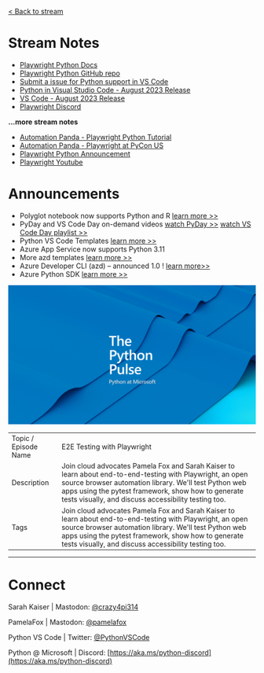 [< Back to stream](https://aka.ms/python-pulse-live)

# Stream Notes
- [Playwright Python Docs](https://playwright.dev/python/docs/intro)
- [Playwright Python GitHub repo](https://github.com/microsoft/playwright-python)
- [Submit a issue for Python support in VS Code](https://aka.ms/pvsc-bug)
- [Python in Visual Studio Code - August 2023 Release](https://devblogs.microsoft.com/python/python-in-visual-studio-code-august-2023-release/)
- [VS Code - August 2023 Release](https://code.visualstudio.com/updates/v1_71)
- [Playwright Discord](https://discord.com/invite/playwright-807756831384403968)

**...more stream notes**
- [Automation Panda - Playwright Python Tutorial](https://github.com/AutomationPanda/playwright-python-tutorial)
- [Automation Panda - Playwright at PyCon US ](https://www.youtube.com/watch?v=5Wykd5OWSDQ)
- [Playwright Python Announcement](https://devblogs.microsoft.com/python/announcing-playwright-for-python-reliable-end-to-end-testing-for-the-web/)
- [Playwright Youtube](https://www.youtube.com/@Playwrightdev)

# Announcements
- Polyglot notebook now supports Python and R [learn more >>](https://code.visualstudio.com/docs/languages/polyglot)
- PyDay and VS Code Day on-demand videos [watch PyDay >>](https://www.youtube.com/live/WPVm-DXhGGM?feature=share) [watch VS Code Day playlist >>](https://www.youtube.com/playlist?list=PLj6YeMhvp2S7hWnmPEcxsSPEB0FLHqi0j)
- Python VS Code Templates [learn more >>](https://code.visualstudio.com/api/advanced-topics/python-extension-template)
- Azure App Service now supports Python 3.11
- More azd templates [learn more >>](https://azure.github.io/awesome-azd/?tags=python)
- Azure Developer CLI (azd) – announced 1.0 ! [learn more>>](https://devblogs.microsoft.com/azure-sdk/azure-developer-cli-azd-february-2023-release/)
- Azure Python SDK [learn more >>](https://github.com/Azure/azure-sdk-for-python/releases?page=2)


![The Python Pulse Getting the Most out of Python with VS Code and Azure](python_pulse_008_github_extensions_banner.png)

| | |
|----|----|
| Topic / Episode Name | E2E Testing with Playwright |
| Description |Join cloud advocates Pamela Fox and Sarah Kaiser to learn about end-to-end-testing with Playwright, an open source browser automation library. We'll test Python web apps using the pytest framework, show how to generate tests visually, and discuss accessibility testing too.|
| Tags | Join cloud advocates Pamela Fox and Sarah Kaiser to learn about end-to-end-testing with Playwright, an open source browser automation library. We'll test Python web apps using the pytest framework, show how to generate tests visually, and discuss accessibility testing too. |

---
# Connect

Sarah Kaiser | Mastodon: [@crazy4pi314](crazy4pi314@mathstodon.xyz)

PamelaFox | Mastodon: [@pamelafox](https://fosstodon.org/@pamelafox)

Python VS Code | Twitter: [@PythonVSCode](https://twitter.com/PythonVSCode)

Python @ Microsoft | Discord: [https://aka.ms/python-discord](https://aka.ms/python-discord)
